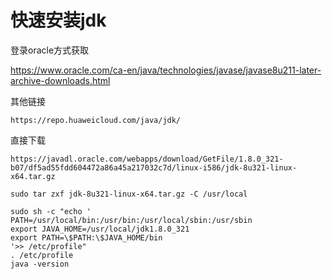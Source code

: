 # 快速安装jdk

登录oracle方式获取

<https://www.oracle.com/ca-en/java/technologies/javase/javase8u211-later-archive-downloads.html>

其他链接

```纯文本
https://repo.huaweicloud.com/java/jdk/
```

直接下载

```纯文本
https://javadl.oracle.com/webapps/download/GetFile/1.8.0_321-b07/df5ad55fdd604472a86a45a217032c7d/linux-i586/jdk-8u321-linux-x64.tar.gz
```

```纯文本
sudo tar zxf jdk-8u321-linux-x64.tar.gz -C /usr/local

sudo sh -c "echo '
PATH=/usr/local/bin:/usr/bin:/usr/local/sbin:/usr/sbin
export JAVA_HOME=/usr/local/jdk1.8.0_321
export PATH=\$PATH:\$JAVA_HOME/bin
'>> /etc/profile"
. /etc/profile
java -version
```
